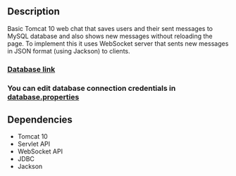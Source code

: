 ## Description
Basic Tomcat 10 web chat that saves users and their sent messages to MySQL database and also shows new messages without reloading the page. To implement this it uses WebSocket server that sents new messages in JSON format (using Jackson) to clients.
### [Database link](webchat.sql)
### You can edit database connection credentials in [database.properties](src/main/resources/database.properties)
## Dependencies
- Tomcat 10
- Servlet API
- WebSocket API
- JDBC
- Jackson
